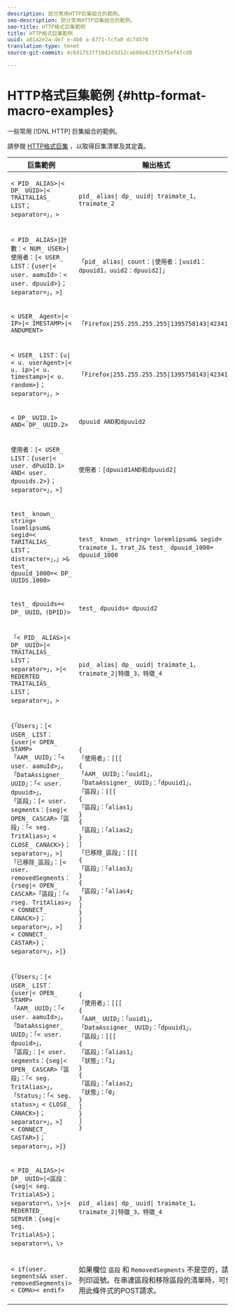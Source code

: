 ```yaml
---
description: 部分常用HTTP巨集組合的範例。
seo-description: 部分常用HTTP巨集組合的範例。
seo-title: HTTP格式巨集範例
title: HTTP格式巨集範例
uuid: a81a2e2a-de7 e-4b6 a-8771-fcfa0 dc74570
translation-type: tm+mt
source-git-commit: 4c6d1752ff10d2d3d12cab88e823f25f5ef4fcd0

---
```



# HTTP格式巨集範例 {#http-format-macro-examples}

一些常用 [!DNL HTTP] 巨集組合的範例。

請參閱 [HTTP格式巨集](../formats/web-formats.md) ，以取得巨集清單及其定義。

<table id="table_D5FAC5D056ED49D79FA883197EF8F42E"> 
 <thead> 
  <tr> 
   <th colname="col1" class="entry"> 巨集範例 </th> 
   <th colname="col2" class="entry"> 輸出格式 </th> 
  </tr> 
 </thead>
 <tbody> 
  <tr> 
   <td colname="col1"> <p> <code>&lt; PID_ ALIAS&gt;|&lt; DP_ UUID&gt;|&lt; TRAITALIAS_ LIST；separator=」，&gt;</code> </p> </td> 
   <td colname="col2"> <p> <code>pid_ alias| dp_ uuid| traimate_1，traimate_2</code> </p> </td> 
  </tr> 
  <tr> 
   <td colname="col1"> <p> <code>&lt; PID_ ALIAS&gt;|計數：&lt; NUM_ USER&gt;|使用者：[&lt; USER_ LIST：{user|&lt; user. aamuId&gt;：&lt; user. dpuuid&gt;}；separator=」，&gt;]</code> </p> </td> 
   <td colname="col2"> <p> <code>「pid_ alias| count：|使用者：[uuid1：dpuuid1，uuid2：dpuuid2]」</code> </p> </td> 
  </tr> 
  <tr> 
   <td colname="col1"> <p> <code>&lt; USER_ Agent&gt;|&lt; IP&gt;|&lt; IMESTAMP&gt;|&lt; ANDUMENT&gt;</code> </p> </td> 
   <td colname="col2"> <p> <code>「Firefox|255.255.255.255|1395758143|42341」</code> </p> </td> 
  </tr> 
  <tr> 
   <td colname="col1"> <p> <code>&lt; USER_ LIST：{u|&lt; u. userAgent&gt;|&lt; u. ip&gt;|&lt; u. timestamp&gt;|&lt; u. random&gt;}；separator=」，&gt;</code> </p> </td> 
   <td colname="col2"> <p> <code>「Firefox|255.255.255.255|1395758143|42341」</code> </p> </td> 
  </tr> 
  <tr> 
   <td colname="col1"> <p> <code>&lt; DP_ UUID.1&gt; AND&lt; DP_ UUID.2&gt;</code> </p> </td> 
   <td colname="col2"> <p> <code>dpuuid AND和dpuuid2</code> </p> </td> 
  </tr> 
  <tr> 
   <td colname="col1"> <p> <code>使用者：[&lt; USER_ LIST：{user|&lt; user. dPuUID.1&gt; AND&lt; user. dpuuids.2&gt;}；separator=」，&gt;]</code> </p> </td> 
   <td colname="col2"> <p> <code>使用者：[dpuuid1AND和dpuuid2]</code> </p> </td> 
  </tr> 
  <tr> 
   <td colname="col1"> <p> <code>test_ known_ string= loamlipsum&amp; segid=&lt; TARITALIAS_ LIST；distracter=」，」&gt;&amp; test_ dpuuid_1000=&lt; DP_ UUIDS.1000&gt;</code> </p> </td> 
   <td colname="col2"> <p> <code>test_ known_ string= loremlipsum&amp; segid= traimate_1，trat_2&amp; test_ dpuuid_1000= dpuuid_1000</code> </p> </td> 
  </tr> 
  <tr> 
   <td colname="col1"> <p> <code>test_ dpuuids=&lt; DP_ UUID。(DPID)&gt;</code> </p> </td> 
   <td colname="col2"> <p> <code>test_ dpuuids= dpuuid2</code> </p> </td> 
  </tr> 
  <tr> 
   <td colname="col1"> <p> <code>「&lt; PID_ ALIAS&gt;|&lt; DP_ UUID&gt;|&lt; TRAITALIAS_ LIST；separator=」，&gt;|&lt; REDERTED_ TRAITALIAS_ LIST；separator=」，&gt;</code> </p> </td> 
   <td colname="col2"> <p> <code>pid_ alias| dp_ uuid| traimate_1，traimate_2|特徵_3，特徵_4</code> </p> </td> 
  </tr> 
  <tr> 
   <td colname="col1"> <p> 
     <code>{「Users」：[&lt; USER_ LIST：{user|&lt; OPEN_ STAMP&gt;
「AAM_ UUID」：「&lt; user. aamuId&gt;」，
「DataAssigner_ UUID」：「&lt; user. dpuuid&gt;」，
「區段」：[&lt; user. segments：{seg|&lt; OPEN_ CASCAR&gt;「區段」：「&lt; seg. TritAlias&gt;」&lt; CLOSE_ CANACK&gt;}；separator=」，&gt;]
「已移除_區段」：[&lt; user. removedSegments：{rseg|&lt; OPEN_ CASCAR&gt;「區段」：「&lt; rseg. TritAlias&gt;」&lt; CONNECT_ CANACK&gt;}；separator=」，&gt;]
&lt; CONNECT_ CASTAR&gt;}；separator=」，&gt;]} </code>
  </p> </td> 
   <td colname="col2"> <p> 
     <code>{
「使用者」：[[[
{
「AAM_ UUID」：「uuid1」，
「DataAssigner_ UUID」：「dpuuid1」，
「區段」：[[[
{
「區段」：「alias1」
}
{
「區段」：「alias2」
}
]
「已移除_區段」：[[[
{
「區段」：「alias3」
}
{
「區段」：「alias4」
}
]
}
]
} </code>
  </p> </td> 
  </tr> 
  <tr> 
   <td colname="col1"> <p> 
     <code>{「Users」：[&lt; USER_ LIST：{user|&lt; OPEN_ STAMP&gt;
「AAM_ UUID」：「&lt; user. aamuId&gt;」，
「DataAssigner_ UUID」：「&lt; user. dpuuid&gt;」，
「區段」：[&lt; user. segments：{seg|&lt; OPEN_ CASCAR&gt;「區段」：「&lt; seg. TritAlias&gt;」，「Status」：「&lt; seg. status&gt;」&lt; CLOSE_ CANACK&gt;}；separator=」，&gt;]
&lt; CONNECT_ CASTAR&gt;}；separator=」，&gt;]} </code>
  </p> </td> 
   <td colname="col2"> <p> 
     <code>{
「使用者」：[[[
{
「AAM_ UUID」：「uuid1」，
「DataAssigner_ UUID」：「dpuuid1」，
「區段」：[[[
{
「區段」：「alias1」
「狀態」：「1」
}
{
「區段」：「alias2」
「狀態」：「0」
}
]
}
]
} </code>
  </p> </td> 
  </tr> 
  <tr> 
   <td colname="col1"> <p> <code>&lt; PID_ ALIAS&gt;|&lt; DP_ UUID&gt;|&lt;區段：{seg|&lt; seg. TritialAS&gt;}；separator=\，\&gt;|&lt; REDERTED_ SERVER：{seg|&lt; seg. TritialAS&gt;}；separator=\，\&gt;</code> </p> </td> 
   <td colname="col2"> <p> <code>pid_ alias| dp_ uuid| traimate_1，traimate_2|特徵_3，特徵_4</code> </p> </td> 
  </tr> 
  <tr> 
   <td colname="col1"> <p> <code>&lt; if(user. segments&amp;&amp; user. removedSegments)&gt;&lt; COMA&gt;&lt; endif&gt;</code> </p> </td> 
   <td colname="col2"> <p>如果欄位 <code>區段</code> 和 <code>RemovedSegments</code> 不是空的，請列印逗號。在串連區段和移除區段的清單時，可使用此條件式的POST請求。 </p> </td> 
  </tr> 
 </tbody> 
</table>
